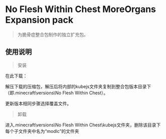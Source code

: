 # No Flesh Within Chest MoreOrgans Expansion pack

> 为脆骨症整合包制作的独立扩充包。

## 使用说明
 > 安装

在此下载：

解压下载的压缩包，解压后将内部的kubejs文件夹复制到整合包版本目录下（即.minecraft\versions\No Flesh Within Chest）。

更新版本相同步骤选择覆盖文件。

 > 卸载

进入.minecraft\versions\No Flesh Within Chest\kubejs文件夹，删除该目录下每个子文件夹中名为“modlc”的文件夹
